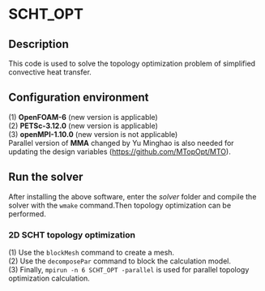 # SCHT_OPT
## Description
This code is used to solve the topology optimization problem of simplified convective heat transfer.
## Configuration environment
(1) **OpenFOAM-6** (new version is applicable)  
(2) **PETSc-3.12.0** (new version is applicable)  
(3) **openMPI-1.10.0** (new version is not applicable)  
Parallel version of **MMA** changed by Yu Minghao  is also needed for updating the design variables (https://github.com/MTopOpt/MTO).
## Run the solver
After installing the above software, enter the _solver_ folder and compile the solver with the `wmake` command.Then topology optimization can be performed.  
### 2D SCHT topology optimization
(1) Use the `blockMesh` command to create a mesh.  
(2) Use the `decomposePar` command to block the calculation model.  
(3) Finally, `mpirun -n 6 SCHT_OPT -parallel` is used for parallel topology optimization calculation.
